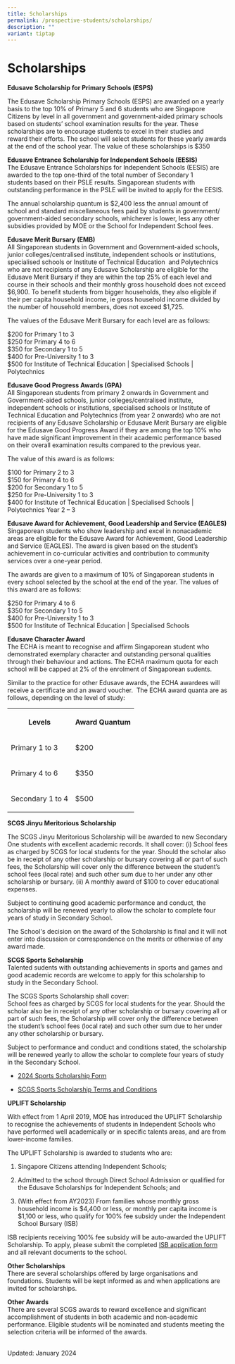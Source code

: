 ```yaml
---
title: Scholarships
permalink: /prospective-students/scholarships/
description: ""
variant: tiptap
---
```

<h1><strong>Scholarships</strong></h1>
<p><strong>Edusave Scholarship for Primary Schools (ESPS)</strong>&nbsp;</p>
<p>The Edusave Scholarship&nbsp;Primary Schools (ESPS) are awarded on a yearly
basis to the top 10% of Primary 5 and 6 students&nbsp;who are Singapore
Citizens by level in all government&nbsp;and government-aided primary schools
based on students’ school examination results for the year. These scholarships
are to encourage students to excel in their studies and reward&nbsp;their
efforts. The school will select students for these yearly awards at the
end of the school year. The value of these&nbsp;scholarships is $350</p>
<p><strong>Edusave Entrance Scholarship for Independent Schools (EESIS)</strong> 
<br>The Edusave Entrance Scholarships for Independent Schools (EESIS) are
awarded to the top one-third of the total number of Secondary 1 students&nbsp;based
on their PSLE results. Singaporean students with outstanding performance
in the PSLE will be invited to apply for the EESIS.</p>
<p>The annual scholarship quantum is $2,400 less the annual amount of school
and standard miscellaneous fees paid by students in government/ government-aided
secondary schools, whichever is lower, less any other subsidies provided
by MOE or the School for Independent School fees.</p>
<p><strong>Edusave Merit Bursary (EMB)</strong> 
<br>All Singaporean students in Government and Government-aided schools, junior
colleges/centralised institute, independent schools or institutions, specialised
schools or Institute of Technical Education&nbsp; and Polytechnics who
are not recipients of any Edusave Scholarship are eligible for the Edusave
Merit Bursary if they are within the top 25% of each level and course in
their schools and their monthly gross household does not exceed $6,900.
To benefit students from bigger households, they also eligible if their
per capita household income, ie gross household income divided by the number
of household members, does not exceed $1,725.</p>
<p>The values of the Edusave Merit Bursary for each level are as follows:</p>
<p>$200 for Primary 1 to 3
<br>$250 for Primary 4 to 6
<br>$350 for Secondary 1 to 5
<br>$400 for Pre-University 1 to 3
<br>$500 for Institute of Technical Education | Specialised Schools | Polytechnics</p>
<p><strong>Edusave Good Progress Awards (GPA)</strong> 
<br>All Singaporean students from primary 2 onwards in Government and Government-aided
schools, junior colleges/centralised institute, independent schools or
institutions, specialised schools or Institute of Technical Education and
Polytechnics (from year 2 onwards) who are not recipients of any Edusave
Scholarship or Edusave Merit Bursary are eligible for the Edusave Good
Progress Award if they are among the top 10% who have made significant
improvement in their academic performance based on their overall examination
results compared to the previous year.</p>
<p>The value of this award is as follows:</p>
<p>$100 for Primary 2 to 3
<br>$150 for Primary 4 to 6
<br>$200 for Secondary 1 to 5
<br>$250 for Pre-University 1 to 3
<br>$400 for Institute of Technical Education | Specialised Schools | Polytechnics
Year 2 – 3</p>
<p><strong>Edusave Award for Achievement, Good Leadership and Service (EAGLES)</strong> 
<br>Singaporean students who show leadership and excel in nonacademic areas
are eligible for the Edusave Award for Achievement, Good Leadership and
Service (EAGLES). The award is given based on the student’s achievement
in co-curricular activities and contribution to community services over
a one-year period.</p>
<p>The awards are given to a maximum of 10% of Singaporean students in every
school selected by the school at the end of the year. The values of this
award are as follows:</p>
<p>$250 for Primary 4 to 6
<br>$350 for Secondary 1 to 5
<br>$400 for Pre-University 1 to 3
<br>$500 for Institute of Technical Education | Specialised Schools</p>
<p><strong>Edusave Character Award</strong> 
<br>The ECHA is meant to recognise and affirm Singaporean student who demonstrated
exemplary character and outstanding personal qualities through their behaviour
and actions. The ECHA maximum quota for each school will be capped at 2%
of the enrolment of Singaporean sudents.</p>
<p>Similar to the practice for other Edusave awards, the ECHA awardees will
receive a certificate and an award voucher.&nbsp; The ECHA award quanta
are as follows, depending on the level of study:</p>
<table>
<tbody>
<tr>
<th rowspan="1" colspan="1">
<p>Levels</p>
</th>
<th rowspan="1" colspan="1">
<p>Award Quantum</p>
</th>
</tr>
<tr>
<td rowspan="1" colspan="1">
<p>Primary 1 to 3</p>
</td>
<td rowspan="1" colspan="1">
<p>$200</p>
</td>
</tr>
<tr>
<td rowspan="1" colspan="1">
<p>Primary 4 to 6</p>
</td>
<td rowspan="1" colspan="1">
<p>$350</p>
</td>
</tr>
<tr>
<td rowspan="1" colspan="1">
<p>Secondary 1 to 4</p>
</td>
<td rowspan="1" colspan="1">
<p>$500</p>
</td>
</tr>
</tbody>
</table>
<p><strong>SCGS Jinyu Meritorious Scholarship</strong>&nbsp;</p>
<p>The SCGS Jinyu Meritorious Scholarship will be awarded to new Secondary
One students with excellent academic records. It shall cover: (i) School
fees as charged by SCGS for local students for the year. Should the scholar
also be in receipt of any other scholarship or bursary covering all or
part of such fees, the Scholarship will cover only the difference between
the student’s school fees (local rate) and such other sum due to her under
any other scholarship or bursary. (ii) A monthly award of $100 to cover
educational expenses.</p>
<p>Subject to continuing good academic&nbsp;performance and conduct, the
scholarship will be renewed yearly to allow the scholar to complete four
years of study in Secondary School.</p>
<p>The School's decision on the award of the Scholarship is final and it
will not enter into discussion or correspondence on the merits or otherwise
of any award made.</p>
<p><strong>SCGS Sports Scholarship</strong>&nbsp;
<br>Talented sudents with outstanding achievements in sports and games and
good&nbsp;academic records are welcome to apply for this scholarship to
study&nbsp;in the Secondary School.</p>
<p>The SCGS Sports Scholarship shall cover:
<br>School fees as charged by SCGS for local students for the year.&nbsp;Should
the scholar also be in receipt of any other scholarship or bursary&nbsp;covering
all or part of such fees, the Scholarship&nbsp;will cover only the difference&nbsp;between
the student’s school fees (local rate) and such other sum due to her&nbsp;under
any other scholarship or bursary.</p>
<p>Subject to performance and conduct and conditions stated, the scholarship
will be renewed yearly to allow the scholar to complete four years of study
in the Secondary School.</p>
<ul data-tight="true" class="tight">
<li>
<p><a href="/files/2024_Sports_Scholarship_Application_Form_Editable.pdf" rel="noopener noreferrer nofollow" target="_blank">2024 Sports Scholarship Form</a>
</p>
</li>
<li>
<p><a href="/files/2024_Sports_Scholarship_Terms_Conditions.pdf" rel="noopener noreferrer nofollow" target="_blank">SCGS Sports Scholarship Terms and Conditions</a>
</p>
</li>
</ul>
<p><strong>UPLIFT Scholarship</strong>
</p>
<p>With effect from 1 April 2019, MOE has introduced the UPLIFT Scholarship
to recognise the achievements of students in Independent Schools who have
performed well academically or in specific talents areas, and are from
lower-income families.</p>
<p>The UPLIFT Scholarship is awarded to students who are:</p>
<ol data-tight="true" class="tight">
<li>
<p>Singapore Citizens attending Independent Schools;</p>
</li>
<li>
<p>Admitted to the school through Direct School Admission or qualified for
the Edusave Scholarships for Independent Schools; and</p>
</li>
<li>
<p>(With effect from AY2023) From families whose monthly gross household
income is $4,400 or less, or monthly per capita income is $1,100 or less,
who qualify for 100% fee subsidy under the Independent School Bursary (ISB)</p>
</li>
</ol>
<p>ISB recipients receiving 100% fee subsidy will be auto-awarded the UPLIFT
Scholarship. To apply, please submit the completed <a href="/files/Appendix_B1___MOE_ISB_Application_Form_2024_final.pdf" rel="noopener noreferrer nofollow" target="_blank">ISB application form</a> and
all relevant documents to the school.</p>
<p><strong>Other Scholarships</strong>&nbsp;
<br>There are several scholarships offered by large organisations and foundations.
Students will be kept informed as and when applications are invited for
scholarships.</p>
<p><strong>Other Awards</strong> 
<br>There are several SCGS awards to reward excellence and significant accomplishment
of students in both academic and non-academic performance. Eligible students
will be nominated and students meeting the selection criteria will be informed
of the awards.</p>
<p>
<br>Updated: January 2024</p>
<p></p>
<p></p>